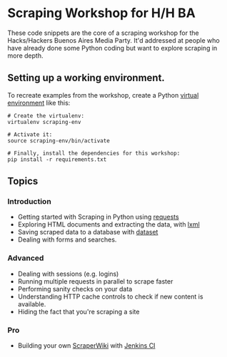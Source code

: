 # Scraping Workshop for H/H BA

These code snippets are the core of a scraping workshop for the Hacks/Hackers Buenos 
Aires Media Party. It'd addressed at people who have already done some Python coding
but want to explore scraping in more depth.


## Setting up a working environment.

To recreate examples from the workshop, create a Python
[virtual environment](http://virtualenv.org/) like this:

    # Create the virtualenv:
    virtualenv scraping-env

    # Activate it:
    source scraping-env/bin/activate

    # Finally, install the dependencies for this workshop:
    pip install -r requirements.txt


## Topics

### Introduction 

* Getting started with Scraping in Python using [requests](http://docs.python-requests.org/en/latest/)
* Exploring HTML documents and extracting the data, with [lxml](http://lxml.de/parsing.html)
* Saving scraped data to a database with [dataset](http://dataset.rtfd.org/)
* Dealing with forms and searches.

### Advanced

* Dealing with sessions (e.g. logins)
* Running multiple requests in parallel to scrape faster
* Performing sanity checks on your data
* Understanding HTTP cache controls to check if new content is available.
* Hiding the fact that you're scraping a site 

### Pro

* Building your own [ScraperWiki](http://scraperwiki.com/) with [Jenkins CI](http://jenkins-ci.org/)
